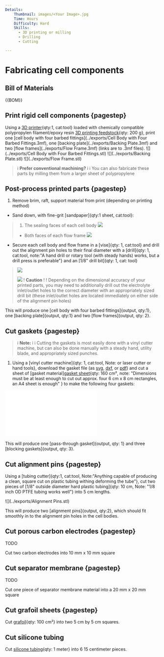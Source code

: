```yaml
---
Details:
    Thumbnail: images/<Your Image>.jpg
    Time: Hours
    Difficulty: Hard
    Skills:
      - 3D printing or milling
      - Drilling
      - Cutting

---
```

<!-- There should be only one Header per page. You do not need to use all the keys -->

# Fabricating cell components
## Bill of Materials


{{BOM}}

## Print rigid cell components  {pagestep}

Using a [3D printer](3D_printer.md){qty:1, cat:tool} loaded with chemically compatible polypropylen filament/epoxy resin [3D printing feedstock](3D_printing_feedstock.md){qty: 200 g}, print one [cell body with four barbed fittings](../exports/Cell Body with Four Barbed Fittings.3mf), one [backing plate](../exports/Backing Plate.3mf) and two [flow frames](../exports/Flow Frame.3mf) (links are to .3mf files).
![](../exports/Cell Body with Four Barbed Fittings.stl)
![](../exports/Backing Plate.stl)
![](../exports/Flow Frame.stl)

>i **Prefer conventional machining?**
>i 
>i You can also fabricate these parts by milling them from a larger sheet of polypropylene

## Post-process printed parts  {pagestep}
1. Remove brim, raft, support material from print (depending on printing method)
* Sand down, with fine-grit [sandpaper]{qty:1 sheet, cat:tool}:
> 1. The sealing faces of each cell body
> ![](images/cell_body.png)
> * Both faces of each flow frame
> ![](images/flow_frame.png)
* Secure each cell body and flow frame in a [vise]{qty: 1, cat:tool} and drill out the alignment pin holes to their final diameter with a [drill]{qty: 1, cat:tool, note:"A hand drill or rotary tool (with steady hands) works, but a drill press is preferable"} and an [1/8" drill bit]{qty: 1, cat: tool}
> ![](images/cell_body_alignment_pins.png)
> 
> ![](images/flow_frame_alignment_pins.png)
>! **Caution**
>! 
>! Depending on the dimensional accuracy of your printed parts, you may need to additionally drill out the electrolyte inlet/outlet holes to the correct diameter with an appropriately sized drill bit (these inlet/outlet holes are located immediately on either side of the alignment pin holes)



This will produce one [cell body with four barbed fittings]{output, qty:1}, one [backing plate]{output, qty:1} and two [flow frames]{output, qty: 2}.

## Cut gaskets {pagestep}

>i **Note:**
>i
>i Cutting the gaskets is most easily done with a vinyl cutter machine, but can also be done manually with a steady hand, utility blade, and appropriately sized punches.

1. Using a [vinyl cutter machine]{qty: 1, cat:tool, Note: or laser cutter or hand tools}, download the gasket file (as [svg](../exports/all_gaskets.svg), [dxf](../exports/all_gaskets.dxf), or [pdf](../exports/all_gaskets_A4.pdf)) and cut a sheet of [gasket material][gasket sheet](gaskets.md){qty: 160 cm², note: "Dimensions must be at least enough to cut out approx. four 6 cm x 8 cm rectangles, an A4 sheet is enough" } to make the following four gaskets:

![pass-through gasket](../exports/all_gaskets_A4.pdf)



 This will produce one [pass-through gasket]{output, qty: 1} and three [blocking gaskets]{output, qty: 3}.

## Cut alignment pins {pagestep}
Using a [tubing cutter]{qty:1, cat:tool, Note:"Anything capable of producing a clean, square cut on plastic tubing withing deforming the tube"}, cut two pieces of [1/8" outside diameter hard plastic tubing]{qty: 10 cm, Note: "1/8 inch OD PTFE tubing works well"} into 5 cm lengths.

![](../exports/Alignment Pins.stl)

This will produce two [alignment pins]{output, qty:2}, which should fit smoothly in to the alignment pin holes in the cell bodies.

## Cut porous carbon electrodes {pagestep}

TODO

Cut two carbon electrodes into 10 mm x 10 mm square
## Cut separator membrane {pagestep}

TODO

Cut one piece of separator membrane material into a 20 mm x 20 mm square

## Cut grafoil sheets {pagestep}

Cut [grafoil](grafoil.md){qty: 100 cm²} into two 5 cm by 5 cm squares.

## Cut silicone tubing

Cut [silicone tubing](tubing.md){qty: 1 meter} into 6 15 centimeter pieces.
